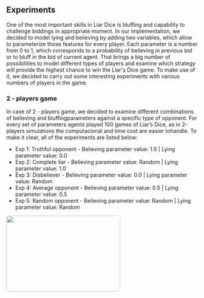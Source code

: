 <div id="experiments"></div>

## Experiments
One of the most important skills in Liar Dice is bluffing and capability to challenge biddings in appropriate moment. In our implementation, we decided to model lying and believing by adding two variables, which allow to parameterize those features for every player. Each parameter is a number from 0 to 1, which corresponds to a probability of believing in previous bid or to bluff in the bid of current agent. That brings a big number of possibilities to model different types of players and examine which strategy will provide the highest chance to win the Liar's Dice game. To make use of it, we decided to carry out some interesting experiments with various numbers of players in the game.

### 2 - players game

In case of 2 - players game, we decided to examine different combinations of believing and bluffingparameters  against  a  specific  type  of  opponent.   For  every  set  of  parameters  agents  played  100 games  of  Liar’s  Dice,  as  in  2-players  simulations  the  computacional  and  time  cost  are  easier  tohandle.  To make it clear, all of the experiments are listed below:

<ul>
  <li>Exp 1: Truthful opponent - Believing parameter value: 1.0 | Lying parameter value: 0.0 </li>
  <li>Exp 2: Complete liar - Believing parameter value: Random | Lying parameter value: 1.0</li>
  <li>Exp 3: Disbeliever - Believing parameter value: 0.0 | Lying parameter value: Random</li>
  <li>Exp 4: Average opponent - Believing parameter value: 0.5 | Lying parameter value: 0.5</li>
  <li>Exp 5: Random opponent - Believing parameter value: Random | Lying parameter value: Random</li>
</ul>



<img src={epistemiclogic/WebInterface/public/Thruthful_Opponent_1.jpg} width="300" height="200" style="border-radius: 8px  "/>
